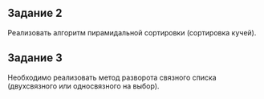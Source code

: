 ## Задание 2

Реализовать алгоритм пирамидальной сортировки (сортировка кучей).

## Задание 3

Необходимо реализовать метод разворота связного списка (двухсвязного или односвязного на выбор).
